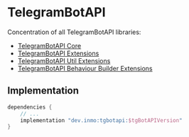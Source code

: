# TelegramBotAPI

Concentration of all TelegramBotAPI libraries:

* [TelegramBotAPI Core](../tgbotapi.core/README.md)
* [TelegramBotAPI Extensions](../tgbotapi.extensions.api/README.md)
* [TelegramBotAPI Util Extensions](../tgbotapi.extensions.utils/README.md)
* [TelegramBotAPI Behaviour Builder Extensions](../tgbotapi.extensions.behaviour_builder/README.md)

## Implementation

```groovy
dependencies {
    // ...
    implementation "dev.inmo:tgbotapi:$tgBotAPIVersion"
}
```
